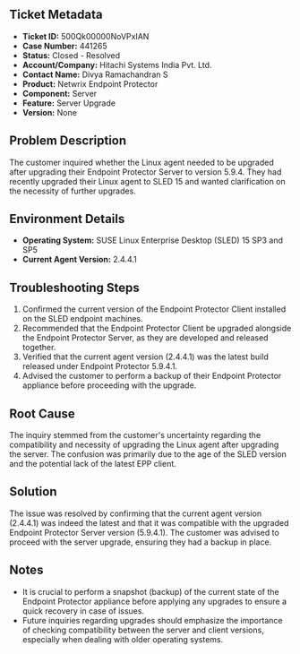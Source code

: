 ## Ticket Metadata
- **Ticket ID:** 500Qk00000NoVPxIAN
- **Case Number:** 441265
- **Status:** Closed - Resolved
- **Account/Company:** Hitachi Systems India Pvt. Ltd.
- **Contact Name:** Divya Ramachandran S
- **Product:** Netwrix Endpoint Protector
- **Component:** Server
- **Feature:** Server Upgrade
- **Version:** None

## Problem Description
The customer inquired whether the Linux agent needed to be upgraded after upgrading their Endpoint Protector Server to version 5.9.4. They had recently upgraded their Linux agent to SLED 15 and wanted clarification on the necessity of further upgrades.

## Environment Details
- **Operating System:** SUSE Linux Enterprise Desktop (SLED) 15 SP3 and SP5
- **Current Agent Version:** 2.4.4.1

## Troubleshooting Steps
1. Confirmed the current version of the Endpoint Protector Client installed on the SLED endpoint machines.
2. Recommended that the Endpoint Protector Client be upgraded alongside the Endpoint Protector Server, as they are developed and released together.
3. Verified that the current agent version (2.4.4.1) was the latest build released under Endpoint Protector 5.9.4.1.
4. Advised the customer to perform a backup of their Endpoint Protector appliance before proceeding with the upgrade.

## Root Cause
The inquiry stemmed from the customer's uncertainty regarding the compatibility and necessity of upgrading the Linux agent after upgrading the server. The confusion was primarily due to the age of the SLED version and the potential lack of the latest EPP client.

## Solution
The issue was resolved by confirming that the current agent version (2.4.4.1) was indeed the latest and that it was compatible with the upgraded Endpoint Protector Server version (5.9.4.1). The customer was advised to proceed with the server upgrade, ensuring they had a backup in place.

## Notes
- It is crucial to perform a snapshot (backup) of the current state of the Endpoint Protector appliance before applying any upgrades to ensure a quick recovery in case of issues.
- Future inquiries regarding upgrades should emphasize the importance of checking compatibility between the server and client versions, especially when dealing with older operating systems.